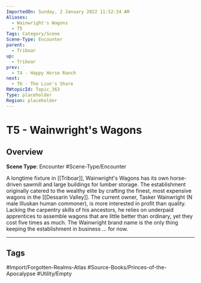 ```yaml
---
ImportedOn: Sunday, 2 January 2022 11:52:34 AM
Aliases:
  - Wainwright's Wagons
  - T5
Tags: Category/Scene
Scene-Type: Encounter
parent:
  - Triboar
up:
  - Triboar
prev:
  - T4 - Happy Horse Ranch
next:
  - T6 - The Lion's Share
RWtopicId: Topic_363
Type: placeholder
Region: placeholder
---
```

# T5 - Wainwright's Wagons
## Overview
**Scene Type**: Encounter
#Scene-Type/Encounter

A longtime fixture in [[Triboar]], Wainwright's Wagons has its own horse-driven sawmill and large buildings for lumber storage. The establishment originally catered to the wealthy elite by crafting the finest, most expensive wagons in the [[Dessarin Valley]]. The current owner, Tasker Wainwright (N male Illuskan human commoner), is more interested in profit than quality. Lacking the carpentry skills of his ancestors, he relies on underpaid apprentices to assemble wagons that are little better than ordinary, yet they cost five times as much. The Wainwright brand name is the only thing keeping the establishment in business ... for now.


---
## Tags
#Import/Forgotten-Realms-Atlas #Source-Books/Princes-of-the-Apocalypse #Utility/Empty

